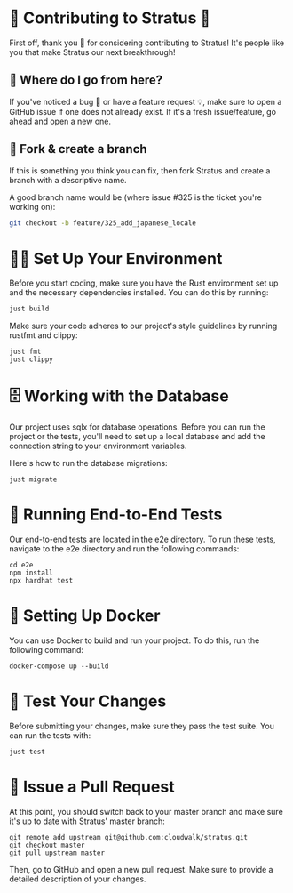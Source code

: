 # 🤝 Contributing to Stratus 🚀

First off, thank you 🙏 for considering contributing to Stratus! It's people like you that make Stratus our next breakthrough!

## 🤷 Where do I go from here?

If you've noticed a bug 🐛 or have a feature request 💡, make sure to open a GitHub issue if one does not already exist. If it's a fresh issue/feature, go ahead and open a new one.

## 🍴 Fork & create a branch

If this is something you think you can fix, then fork Stratus and create a branch with a descriptive name.

A good branch name would be (where issue #325 is the ticket you're working on):

```sh
git checkout -b feature/325_add_japanese_locale
```

# 🏃‍♀️ Set Up Your Environment

Before you start coding, make sure you have the Rust environment set up and the necessary dependencies installed. You can do this by running:

````sh
just build
````

Make sure your code adheres to our project's style guidelines by running rustfmt and clippy:
````
just fmt
just clippy
````

# 🗄️ Working with the Database

Our project uses sqlx for database operations. Before you can run the project or the tests, you'll need to set up a local database and add the connection string to your environment variables.

Here's how to run the database migrations:
````
just migrate
````

# 🧪 Running End-to-End Tests

Our end-to-end tests are located in the e2e directory. To run these tests, navigate to the e2e directory and run the following commands:

````
cd e2e
npm install
npx hardhat test
````

# 🐳 Setting Up Docker

You can use Docker to build and run your project. To do this, run the following command:

````
docker-compose up --build
````

# 👀 Test Your Changes

Before submitting your changes, make sure they pass the test suite. You can run the tests with:

````
just test
````

# 📮 Issue a Pull Request
At this point, you should switch back to your master branch and make sure it's up to date with Stratus' master branch:
````
git remote add upstream git@github.com:cloudwalk/stratus.git
git checkout master
git pull upstream master
````
Then, go to GitHub and open a new pull request. Make sure to provide a detailed description of your changes.